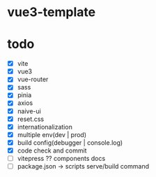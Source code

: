 # vue3-template

# todo
- [x] vite
- [x] vue3
- [x] vue-router
- [x] sass
- [x] pinia
- [x] axios
- [x] naive-ui
- [x] reset.css
- [x] internationalization
- [x] multiple env(dev | prod)
- [x] build config(debugger | console.log)
- [x] code check and commit
- [ ] vitepress ?? components docs
- [ ] package.json -> scripts serve/build command